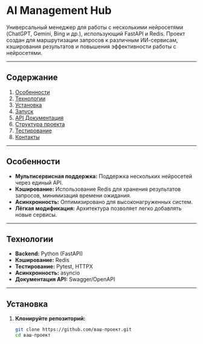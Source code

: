 # AI Management Hub

Универсальный менеджер для работы с несколькими нейросетями (ChatGPT, Gemini, Bing и др.), использующий FastAPI и Redis. Проект создан для маршрутизации запросов к различным ИИ-сервисам, кэширования результатов и повышения эффективности работы с нейросетями.

---

## Содержание

1. [Особенности](#особенности)  
2. [Технологии](#технологии)  
3. [Установка](#установка)  
4. [Запуск](#запуск)  
5. [API Документация](#api-документация)  
6. [Структура проекта](#структура-проекта)  
7. [Тестирование](#тестирование)  
8. [Контакты](#контакты)  

---

## Особенности

- **Мультисервисная поддержка:** Поддержка нескольких нейросетей через единый API.  
- **Кэширование:** Использование Redis для хранения результатов запросов, минимизация времени ожидания.  
- **Асинхронность:** Оптимизировано для высоконагруженных систем.  
- **Лёгкая модификация:** Архитектура позволяет легко добавлять новые сервисы.  

---

## Технологии

- **Backend:** Python (FastAPI)  
- **Кэширование:** Redis  
- **Тестирование:** Pytest, HTTPX  
- **Асинхронность:** asyncio  
- **Документация API:** Swagger/OpenAPI  

---

## Установка

1. **Клонируйте репозиторий:**
   ```bash
   git clone https://github.com/ваш-проект.git
   cd ваш-проект
  
